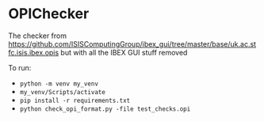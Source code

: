 # OPIChecker
The checker from https://github.com/ISISComputingGroup/ibex_gui/tree/master/base/uk.ac.stfc.isis.ibex.opis but with all the IBEX GUI stuff removed

To run:
* `python -m venv my_venv`
* `my_venv/Scripts/activate`
* `pip install -r requirements.txt`
* `python check_opi_format.py -file test_checks.opi`
